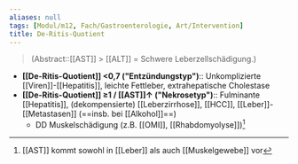 ```yaml
---
aliases: null
tags: [Modul/m12, Fach/Gastroenterologie, Art/Intervention]
title: De-Ritis-Quotient
---
```

> (Abstract::[[AST]] > [[ALT]] = Schwere Leberzellschädigung.)
- **[[De-Ritis-Quotient]] <0,7 ("Entzündungstyp")**:: Unkomplizierte [[Viren]]-[[Hepatitis]], leichte Fettleber, extrahepatische Cholestase
- **[[De-Ritis-Quotient]] ≥1 / [[AST]]↑ ("Nekrosetyp")**:: Fulminante [[Hepatitis]], (dekompensierte) [[Leberzirrhose]], [[HCC]], [[Leber]]-[[Metastasen]] (==insb. bei [[Alkohol]]==)
	- DD Muskelschädigung (z.B. [[OMI]], [[Rhabdomyolyse]])[^1]

[^1]: [[AST]] kommt sowohl in [[Leber]] als auch [[Muskelgewebe]] vor